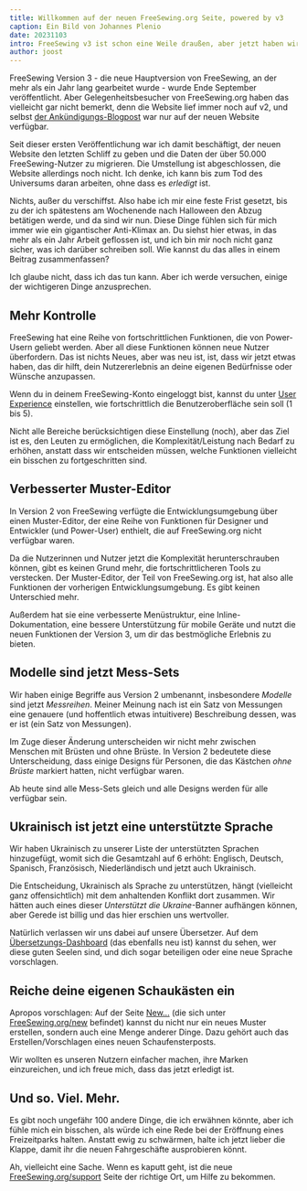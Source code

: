 ```yaml
---
title: Willkommen auf der neuen FreeSewing.org Seite, powered by v3
caption: Ein Bild von Johannes Plenio
date: 20231103
intro: FreeSewing v3 ist schon eine Weile draußen, aber jetzt haben wir auch unsere Website migriert
author: joost
---
```


FreeSewing Version 3 - die neue Hauptversion von FreeSewing, an der mehr als ein Jahr lang gearbeitet wurde - wurde Ende September veröffentlicht. Aber Gelegenheitsbesucher von FreeSewing.org haben das vielleicht gar nicht bemerkt, denn die Website lief immer noch auf v2, und selbst [der Ankündigungs-Blogpost](/blog/announcing-freesewing-v30) war nur auf der neuen Website verfügbar.

Seit dieser ersten Veröffentlichung war ich damit beschäftigt, der neuen Website den letzten Schliff zu geben und die Daten der über 50.000 FreeSewing-Nutzer zu migrieren. Die Umstellung ist abgeschlossen, die Website allerdings noch nicht. Ich denke, ich kann bis zum Tod des Universums daran arbeiten, ohne dass es _erledigt_ ist.

Nichts, außer du verschiffst. Also habe ich mir eine feste Frist gesetzt, bis zu der ich spätestens am Wochenende nach Halloween den Abzug betätigen werde, und da sind wir nun. Diese Dinge fühlen sich für mich immer wie ein gigantischer Anti-Klimax an. Du siehst hier etwas, in das mehr als ein Jahr Arbeit geflossen ist, und ich bin mir noch nicht ganz sicher, was ich darüber schreiben soll. Wie kannst du das alles in einem Beitrag zusammenfassen?

Ich glaube nicht, dass ich das tun kann. Aber ich werde versuchen, einige der wichtigeren Dinge anzusprechen.

## Mehr Kontrolle

FreeSewing hat eine Reihe von fortschrittlichen Funktionen, die von Power-Usern geliebt werden. Aber all diese Funktionen können neue Nutzer überfordern. Das ist nichts Neues, aber was neu ist, ist, dass wir jetzt etwas haben, das dir hilft, dein Nutzererlebnis an deine eigenen Bedürfnisse oder Wünsche anzupassen.

Wenn du in deinem FreeSewing-Konto eingeloggt bist, kannst du unter [User Experience](/account/control) einstellen, wie fortschrittlich die Benutzeroberfläche sein soll (1 bis 5).

Nicht alle Bereiche berücksichtigen diese Einstellung (noch), aber das Ziel ist es, den Leuten zu ermöglichen, die Komplexität/Leistung nach Bedarf zu erhöhen, anstatt dass wir entscheiden müssen, welche Funktionen vielleicht ein bisschen zu fortgeschritten sind.

## Verbesserter Muster-Editor

In Version 2 von FreeSewing verfügte die Entwicklungsumgebung über einen Muster-Editor, der eine Reihe von Funktionen für Designer und Entwickler (und Power-User) enthielt, die auf FreeSewing.org nicht verfügbar waren.

Da die Nutzerinnen und Nutzer jetzt die Komplexität herunterschrauben können, gibt es keinen Grund mehr, die fortschrittlicheren Tools zu verstecken. Der Muster-Editor, der Teil von FreeSewing.org ist, hat also alle Funktionen der vorherigen Entwicklungsumgebung. Es gibt keinen Unterschied mehr.

Außerdem hat sie eine verbesserte Menüstruktur, eine Inline-Dokumentation, eine bessere Unterstützung für mobile Geräte und nutzt die neuen Funktionen der Version 3, um dir das bestmögliche Erlebnis zu bieten.

## Modelle sind jetzt Mess-Sets

Wir haben einige Begriffe aus Version 2 umbenannt, insbesondere _Modelle_ sind jetzt _Messreihen_.
Meiner Meinung nach ist ein Satz von Messungen eine genauere (und hoffentlich etwas intuitivere) Beschreibung dessen, was er ist (ein Satz von Messungen).

Im Zuge dieser Änderung unterscheiden wir nicht mehr zwischen Menschen mit Brüsten und ohne Brüste. In Version 2 bedeutete diese Unterscheidung, dass einige Designs für Personen, die das Kästchen _ohne Brüste_ markiert hatten, nicht verfügbar waren.

Ab heute sind alle Mess-Sets gleich und alle Designs werden für alle verfügbar sein.

## Ukrainisch ist jetzt eine unterstützte Sprache

Wir haben Ukrainisch zu unserer Liste der unterstützten Sprachen hinzugefügt, womit sich die Gesamtzahl auf 6 erhöht: Englisch, Deutsch, Spanisch, Französisch, Niederländisch und jetzt auch Ukrainisch.

Die Entscheidung, Ukrainisch als Sprache zu unterstützen, hängt (vielleicht ganz offensichtlich) mit dem anhaltenden Konflikt dort zusammen. Wir hätten auch eines dieser _Unterstützt die Ukraine_-Banner aufhängen können, aber Gerede ist billig und das hier erschien uns wertvoller.

Natürlich verlassen wir uns dabei auf unsere Übersetzer. Auf dem [Übersetzungs-Dashboard](/Übersetzung) (das ebenfalls neu ist) kannst du sehen, wer diese guten Seelen sind, und dich sogar beteiligen oder eine neue Sprache vorschlagen.

## Reiche deine eigenen Schaukästen ein

Apropos vorschlagen: Auf der Seite [New...](/neu) (die sich unter [FreeSewing.org/new](/neu) befindet) kannst du nicht nur ein neues Muster erstellen, sondern auch eine Menge anderer Dinge. Dazu gehört auch das Erstellen/Vorschlagen eines neuen Schaufensterposts.

Wir wollten es unseren Nutzern einfacher machen, ihre Marken einzureichen, und ich freue mich, dass das jetzt erledigt ist.

## Und so. Viel. Mehr.

Es gibt noch ungefähr 100 andere Dinge, die ich erwähnen könnte, aber ich fühle mich ein bisschen, als würde ich eine Rede bei der Eröffnung eines Freizeitparks halten.
Anstatt ewig zu schwärmen, halte ich jetzt lieber die Klappe, damit ihr die neuen Fahrgeschäfte ausprobieren könnt.

Ah, vielleicht eine Sache. Wenn es kaputt geht, ist die neue [FreeSewing.org/support](/support) Seite der richtige Ort, um Hilfe zu bekommen.
